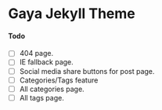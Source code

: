 # Gaya Jekyll Theme

#### Todo

- [ ] 404 page.
- [ ] IE fallback page.
- [ ] Social media share buttons for post page.
- [ ] Categories/Tags feature
- [ ] All categories page.
- [ ] All tags page.
